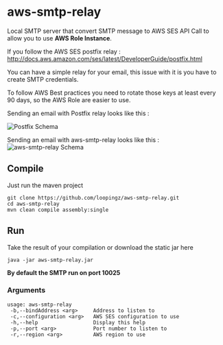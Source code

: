 # aws-smtp-relay

Local SMTP server that convert SMTP message to AWS SES API Call to allow you to use **AWS Role Instance**.

If you follow the AWS SES postfix relay : http://docs.aws.amazon.com/ses/latest/DeveloperGuide/postfix.html

You can have a simple relay for your email, this issue with it is you have to create SMTP credentials.

To follow AWS Best practices you need to rotate those keys at least every 90 days, so the AWS Role are easier to use.

Sending an email with Postfix relay looks like this :

![Postfix Schema](https://raw.githubusercontent.com/loopingz/aws-smtp-relay/master/docs/postfix.png)

Sending an email with aws-smtp-relay looks like this :
![aws-smtp-relay Schema](https://raw.githubusercontent.com/loopingz/aws-smtp-relay/master/docs/aws-smtp-relay.png)


## Compile
Just run the maven project

```
git clone https://github.com/loopingz/aws-smtp-relay.git
cd aws-smtp-relay
mvn clean compile assembly:single
```

## Run
Take the result of your compilation or download the static jar here

```
java -jar aws-smtp-relay.jar
```

**By default the SMTP run on port 10025**

### Arguments
```
usage: aws-smtp-relay
 -b,--bindAddress <arg>     Address to listen to
 -c,--configuration <arg>   AWS SES configuration to use
 -h,--help                  Display this help
 -p,--port <arg>            Port number to listen to
 -r,--region <arg>          AWS region to use
```
